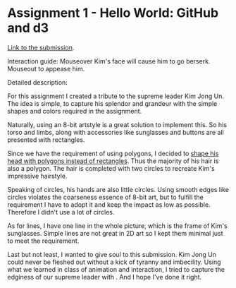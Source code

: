 # Assignment 1 - Hello World: GitHub and d3

[Link to the submission](http://lawdpls.github.io/01-ghd3/index.html).

Interaction guide: Mouseover Kim's face will cause him to go berserk. Mouseout to appease him.

Detailed description:

For this assignment I created a tribute to the supreme leader Kim Jong Un. The idea is simple, to capture his splendor and grandeur with the simple shapes and colors required in the assignment.

Naturally, using an 8-bit artstyle is a great solution to implement this. So his torso and limbs, along with accessories like sunglasses and buttons are all presented with rectangles.

Since we have the requirement of using polygons, I decided to [shape his head with polygons instead of rectangles](http://lawdpls.github.io/01-ghd3/pic1.png). Thus the majority of his hair is also a polygon. The hair is completed with two circles to recreate Kim's impressive hairstyle.

Speaking of circles, his hands are also little circles. Using smooth edges like circles violates the coarseness essence of 8-bit art, but to fulfill the requirement I have to adopt it and keep the impact as low as possible. Therefore I didn't use a lot of circles.

As for lines, I have one line in the whole picture, which is the frame of Kim's sunglasses. Simple lines are not great in 2D art so I kept them minimal just to meet the requirement.

Last but not least, I wanted to give soul to this submission. Kim Jong Un could never be fleshed out without a kick of tyranny and imbecility. Using what we learned in class of animation and interaction, I tried to capture the edginess of our supreme leader with . And I hope I've done it right.